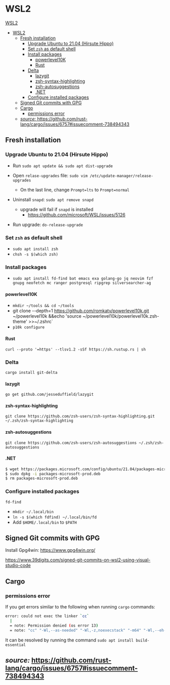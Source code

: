 # WSL2

[WSL2](#wsl2)

- [WSL2](#wsl2)
  - [Fresh installation](#fresh-installation)
    - [Upgrade Ubuntu to 21.04 (Hirsute Hippo)](#upgrade-ubuntu-to-2104-hirsute-hippo)
    - [Set `zsh` as default shell](#set-zsh-as-default-shell)
    - [Install packages](#install-packages)
      - [powerlevel10K](#powerlevel10k)
      - [Rust](#rust)
    - [Delta](#delta)
      - [lazygit](#lazygit)
      - [zsh-syntax-highlighting](#zsh-syntax-highlighting)
      - [zsh-autosuggestions](#zsh-autosuggestions)
      - [.NET](#net)
    - [Configure installed packages](#configure-installed-packages)
  - [Signed Git commits with GPG](#signed-git-commits-with-gpg)
  - [Cargo](#cargo)
    - [permissions error](#permissions-error)
  - [_source:_ <https://github.com/rust-lang/cargo/issues/6757#issuecomment-738494343>](#source-httpsgithubcomrust-langcargoissues6757issuecomment-738494343)

## Fresh installation

### Upgrade Ubuntu to 21.04 (Hirsute Hippo)

- Run `sudo apt update && sudo apt dist-upgrade`

- Open `relase-upgrades` file: `sudo vim /etc/update-manager/release-upgrades`
  - On the last line, change `Prompt=lts` to `Prompt=normal`
- Uninstall `snapd`: `sudo apt remove snapd`

  - upgrade will fail if `snapd` is installed
    - <https://github.com/microsoft/WSL/issues/5126>

- Run upgrade: `do-release-upgrade`

### Set `zsh` as default shell

- `sudo apt install zsh`
- `chsh -s $(which zsh)`

### Install packages

- `sudo apt install fd-find bat emacs exa golang-go jq neovim fzf gnupg neofetch mc ranger postgresql ripgrep silversearcher-ag`

#### powerlevel10K

- `mkdir ~/tools && cd ~/tools`
- git clone --depth=1 https://github.com/romkatv/powerlevel10k.git ~/powerlevel10k &&echo 'source ~/powerlevel10k/powerlevel10k.zsh-theme' >>~/.zshrc`
- `p10k configure`

#### Rust

`curl --proto '=https' --tlsv1.2 -sSf https://sh.rustup.rs | sh`

### Delta

`cargo install git-delta`

#### lazygit

`go get github.com/jesseduffield/lazygit`

#### zsh-syntax-highlighting

`git clone https://github.com/zsh-users/zsh-syntax-highlighting.git ~/.zsh/zsh-syntax-highlighting`

#### zsh-autosuggestions

`git clone https://github.com/zsh-users/zsh-autosuggestions ~/.zsh/zsh-autosuggestions`

#### .NET

```bash
$ wget https://packages.microsoft.com/config/ubuntu/21.04/packages-microsoft-prod.deb -O packages-microsoft-prod.deb
$ sudo dpkg -i packages-microsoft-prod.deb
$ rm packages-microsoft-prod.deb
```

### Configure installed packages

`fd-find`

- `mkdir ~/.local/bin`
- `ln -s $(which fdfind) ~/.local/bin/fd`
- Add `$HOME/.local/bin` to `$PATH`

## Signed Git commits with GPG

Install Gpg4win: <https://www.gpg4win.org/>

<https://www.39digits.com/signed-git-commits-on-wsl2-using-visual-studio-code>

## Cargo

### permissions error

If you get errors similar to the following when running `cargo` commands:

```bash
error: could not exec the linker `cc`
  |
  = note: Permission denied (os error 13)
  = note: "cc" "-Wl,--as-needed" "-Wl,-z,noexecstack" "-m64" "-Wl,--eh-frame-hdr" "-L" "/home/bagel/.rustup/toolchains/stable-x86_64-unknown-linux-gnu/lib/rustlib/x86_64-unknown-linux-gnu/lib"
```

It can be resolved by running the command `sudo apt install build-essential`

## _source:_ <https://github.com/rust-lang/cargo/issues/6757#issuecomment-738494343>
